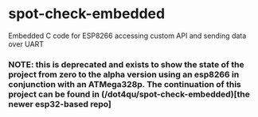 # spot-check-embedded
Embedded C code for ESP8266 accessing custom API and sending data over UART

### NOTE: this is deprecated and exists to show the state of the project from zero to the alpha version using an esp8266 in conjunction with an ATMega328p. The continuation of this project can be found in (/dot4qu/spot-check-embedded)[the newer esp32-based repo]
